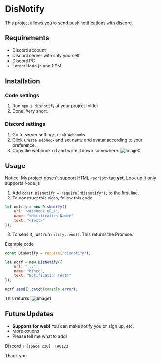 # DisNotify
This project allows you to send push notifications with discord.

## Requirements
- Discord account
- Discord server with only yourself
- Discord PC
- Latest Node.js and NPM

## Installation
### Code settings
1. Run `npm i disnotify` at your project folder
2. Done! Very short.
### Discord settings
1. Go to server settings, click `Webhooks`
2. Click `Create Webhook` and set name and avatar according to your preference.
3. Copy the webhook url and write it down somewhere.
![Image0](https://support.discord.com/hc/article_attachments/360007455831/2_.jpg)

## Usage
Notice: My project dosen't support HTML `<script>` tag **yet**. [Look up](#future-updates) It only supports Node.js

1. Add `const DisNotify = require("disnotify");` to the first line.
2. To construct this class, follow this code.
```js
let notify = new DisNotify({
    url: "<Webhook URL>",
    name: "<Notification Name>"
    text: "<Text>"
});
```
3. To send it, just run `notify.send()`. This returns the Promise.

Example code
```js
const DisNotify = require("disnotify");

let notf = new DisNotify({
    url: "...",
    name: "Minco",
    text: "Notification Test!"
});

notf.send().catch(console.error);
```
This returns:
![Image1](https://i.imgur.com/kG3HXbu.jpg)

## Future Updates
- **Supports for web!** You can make notify you on sign up, etc.
- More options
- Please tell me what to add!

Discord `! [space x30]  !#0123`

Thank you.

